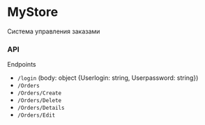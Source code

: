 # MyStore
Система управления заказами

### API
Endpoints
  + `/login` (body: object {Userlogin: string, Userpassword: string})
  + `/Orders`
  + `/Orders/Create`
  + `/Orders/Delete`
  + `/Orders/Details`
  + `/Orders/Edit`